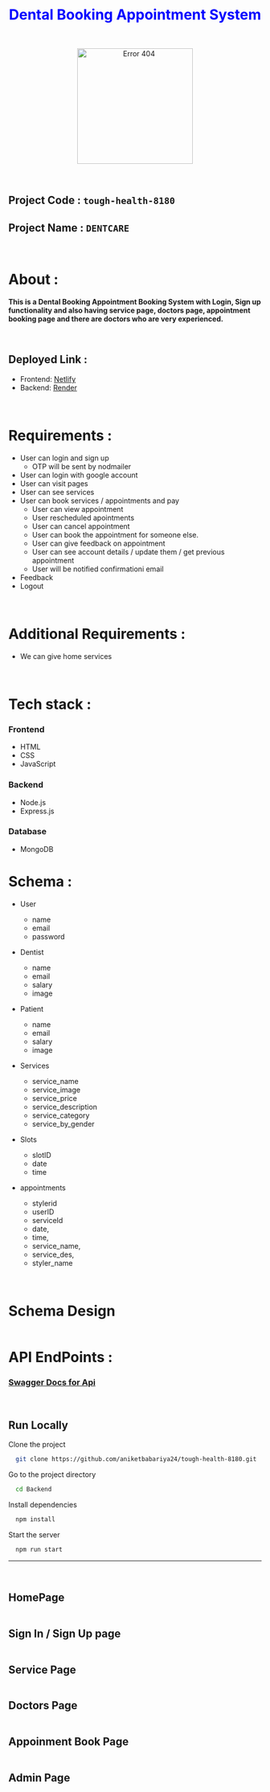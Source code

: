 <h1 align="center" style="color:blue"><b>Dental Booking Appointment System</b></h1>

<br>

<p align="center">
<img style="display:block; margin:auto; " src="https://dent-cares.netlify.app/images/logo.png" width="230px" alt="Error 404">
</p>

<br>

## Project Code : `tough-health-8180`
## Project Name : `DENTCARE`

<br>

# About :

<b>This is a Dental Booking Appointment Booking System with Login, Sign up functionality and also having service page, doctors page, appointment booking page and there are doctors who are very experienced.</b>

<br>

## Deployed Link :

   - Frontend: <a href="https://dentalcare24x7.netlify.app/">Netlify</a>
   - Backend: <a href="https://dent-care-backend-mzud.onrender.com">Render</a>


<br>

# Requirements : 

- User can login and sign up
    - OTP will be sent by nodmailer
- User can login with google account
- User can visit pages 
- User can see services 
- User can book services / appointments and pay
    - User can view appointment 
    - User rescheduled apointments
    - User can cancel appointment
    - User can book the appointment for someone else.
    - User can give feedback on appointment
    - User can see account details / update them / get previous appointment  
    - User will be notified confirmationi email
- Feedback 
- Logout 

<br>

# Additional Requirements :
- We can give home services

<br>

# Tech stack :

### Frontend 

- HTML
- CSS
- JavaScript

### Backend 

- Node.js 
- Express.js

### Database

- MongoDB 


# Schema : 

- User 
     - name
     - email
     - password

- Dentist 
     - name 
     - email 
     - salary
     - image

- Patient 
     - name 
     - email 
     - salary
     - image

- Services 
    - service_name 
    - service_image
    - service_price
    - service_description
    - service_category 
    - service_by_gender

- Slots 
     - slotID
     - date
     - time


- appointments 
    - stylerid
    - userID
    - serviceId
    - date,
    - time,
    - service_name,
    - service_des,
    - styler_name

<br>



<h1>Schema Design</h1>
<img src="https://github.com/aniketbabariya24/tough-health-8180/assets/112626195/48fdf084-ed10-4153-82ff-e0aca749bf6f" alt="">

<br>

# API EndPoints :

<h3>
    <strong>
      <a href="https://dent-care-backend-aa29.onrender.com/api-docs" target="_blank">Swagger Docs for Api</a>
    </strong>
</h3>

<br>

## Run Locally

Clone the project

```bash
  git clone https://github.com/aniketbabariya24/tough-health-8180.git
```

Go to the project directory

```bash
  cd Backend
```

Install dependencies

```bash
  npm install
```

Start the server

```bash
  npm run start
```
------------
<br>

<h2>HomePage</h2>
<img src="https://github.com/aniketbabariya24/tough-health-8180/assets/112626195/e8d835dc-e346-41f9-9e29-e9d448fc39d7" alt="">

<br>

<h2>Sign In / Sign Up page</h2>
<img src="https://github.com/aniketbabariya24/tough-health-8180/assets/112626195/d6d4a31a-0287-413e-b3e5-825c9ba4c477" alt="">

<br>

<h2>Service Page</h2>
<img src="https://github.com/aniketbabariya24/tough-health-8180/assets/112626195/202ad3b2-8f87-4f60-8c06-1b1ede6c5748" alt="">

<br>

<h2>Doctors Page</h2>
<img src="https://github.com/aniketbabariya24/tough-health-8180/assets/112626195/ec4b0cfd-a109-4fd5-b01b-f7f2adff2d7f" alt="">

<br>

<h2>Appoinment Book Page</h2>
<img src="https://github.com/aniketbabariya24/tough-health-8180/assets/112626195/6dcca0dd-bf38-4db5-a7c3-7eeb11097ec4" alt="">

<br>

<h2>Admin Page</h2>
<img src="https://github.com/aniketbabariya24/tough-health-8180/assets/112626195/c7f9683e-e933-467b-b792-02007a1154bb" alt="">

